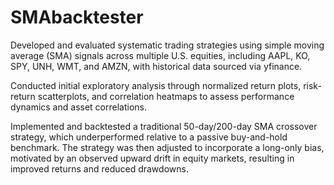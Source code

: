 # SMAbacktester
Developed and evaluated systematic trading strategies using simple moving average (SMA) signals across multiple U.S. equities, including AAPL, KO, SPY, UNH, WMT, and AMZN, with historical data sourced via yfinance. 

Conducted initial exploratory analysis through normalized return plots, risk-return scatterplots, and correlation heatmaps to assess performance dynamics and asset correlations. 

Implemented and backtested a traditional 50-day/200-day SMA crossover strategy, which underperformed relative to a passive buy-and-hold benchmark. The strategy was then adjusted to incorporate a long-only bias, motivated by an observed upward drift in equity markets, resulting in improved returns and reduced drawdowns.
